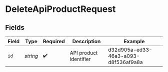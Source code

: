 # DeleteApiProductRequest


## Fields

| Field                                | Type                                 | Required                             | Description                          | Example                              |
| ------------------------------------ | ------------------------------------ | ------------------------------------ | ------------------------------------ | ------------------------------------ |
| `id`                                 | *string*                             | :heavy_check_mark:                   | API product identifier               | d32d905a-ed33-46a3-a093-d8f536af9a8a |